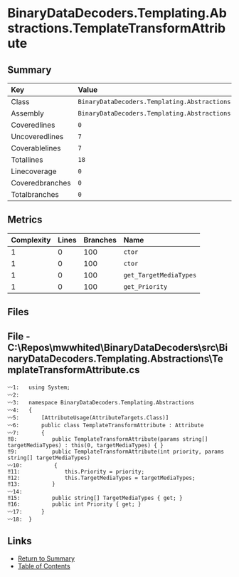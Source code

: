 ﻿# BinaryDataDecoders.Templating.Abstractions.TemplateTransformAttribute

## Summary

| Key             | Value                                                                   |
| :-------------- | :---------------------------------------------------------------------- |
| Class           | `BinaryDataDecoders.Templating.Abstractions.TemplateTransformAttribute` |
| Assembly        | `BinaryDataDecoders.Templating.Abstractions`                            |
| Coveredlines    | `0`                                                                     |
| Uncoveredlines  | `7`                                                                     |
| Coverablelines  | `7`                                                                     |
| Totallines      | `18`                                                                    |
| Linecoverage    | `0`                                                                     |
| Coveredbranches | `0`                                                                     |
| Totalbranches   | `0`                                                                     |

## Metrics

| Complexity | Lines | Branches | Name                   |
| :--------- | :---- | :------- | :--------------------- |
| 1          | 0     | 100      | `ctor`                 |
| 1          | 0     | 100      | `ctor`                 |
| 1          | 0     | 100      | `get_TargetMediaTypes` |
| 1          | 0     | 100      | `get_Priority`         |

## Files

## File - C:\Repos\mwwhited\BinaryDataDecoders\src\BinaryDataDecoders.Templating.Abstractions\TemplateTransformAttribute.cs

```CSharp
〰1:   using System;
〰2:   
〰3:   namespace BinaryDataDecoders.Templating.Abstractions
〰4:   {
〰5:       [AttributeUsage(AttributeTargets.Class)]
〰6:       public class TemplateTransformAttribute : Attribute
〰7:       {
‼8:           public TemplateTransformAttribute(params string[] targetMediaTypes) : this(0, targetMediaTypes) { }
‼9:           public TemplateTransformAttribute(int priority, params string[] targetMediaTypes)
〰10:          {
‼11:              this.Priority = priority;
‼12:              this.TargetMediaTypes = targetMediaTypes;
‼13:          }
〰14:  
‼15:          public string[] TargetMediaTypes { get; }
‼16:          public int Priority { get; }
〰17:      }
〰18:  }
```

## Links

* [Return to Summary](Summary.md)
* [Table of Contents](../TOC.md)

